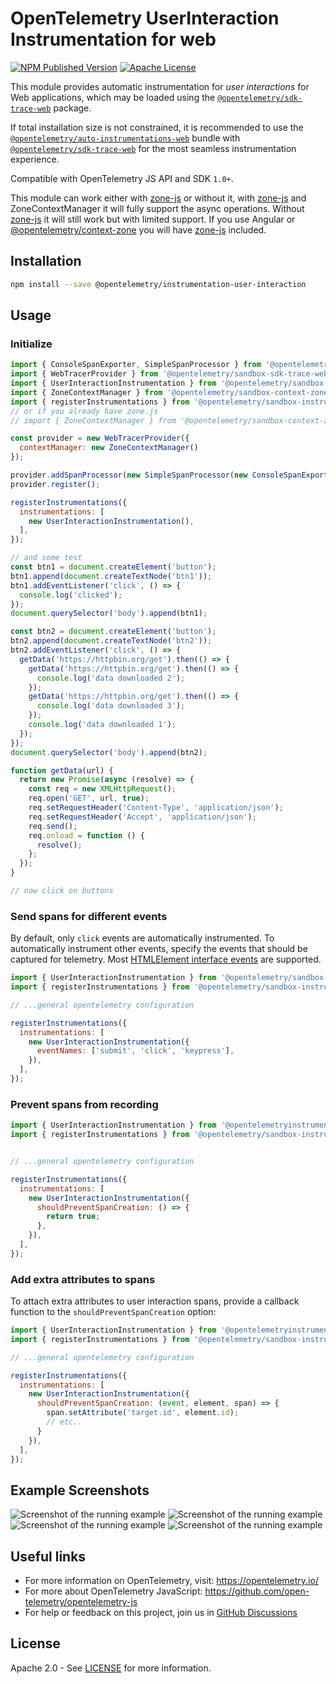 # OpenTelemetry UserInteraction Instrumentation for web

[![NPM Published Version][npm-img]][npm-url]
[![Apache License][license-image]][license-image]

This module provides automatic instrumentation for *user interactions* for Web applications, which may be loaded using the [`@opentelemetry/sdk-trace-web`](https://www.npmjs.com/package/@opentelemetry/sdk-trace-web) package.

If total installation size is not constrained, it is recommended to use the [`@opentelemetry/auto-instrumentations-web`](https://www.npmjs.com/package/@opentelemetry/auto-instrumentations-web) bundle with [`@opentelemetry/sdk-trace-web`](https://www.npmjs.com/package/@opentelemetry/sdk-trace-web) for the most seamless instrumentation experience.

Compatible with OpenTelemetry JS API and SDK `1.0+`.

This module can work either with [zone-js] or without it, with [zone-js] and ZoneContextManager it will fully support the async operations. Without [zone-js] it will still work but with limited support.
If you use Angular or [@opentelemetry/context-zone] you will have [zone-js] included.

## Installation

```bash
npm install --save @opentelemetry/instrumentation-user-interaction
```

## Usage

### Initialize

```js
import { ConsoleSpanExporter, SimpleSpanProcessor } from '@opentelemetry/sandbox-sdk-trace-base';
import { WebTracerProvider } from '@opentelemetry/sandbox-sdk-trace-web';
import { UserInteractionInstrumentation } from '@opentelemetry/sandbox-instrumentation-user-interaction';
import { ZoneContextManager } from '@opentelemetry/sandbox-context-zone';
import { registerInstrumentations } from '@opentelemetry/sandbox-instrumentation';
// or if you already have zone.js
// import { ZoneContextManager } from '@opentelemetry/sandbox-context-zone-peer-dep';

const provider = new WebTracerProvider({
  contextManager: new ZoneContextManager()
});

provider.addSpanProcessor(new SimpleSpanProcessor(new ConsoleSpanExporter()));
provider.register();

registerInstrumentations({
  instrumentations: [
    new UserInteractionInstrumentation(),
  ],
});

// and some test
const btn1 = document.createElement('button');
btn1.append(document.createTextNode('btn1'));
btn1.addEventListener('click', () => {
  console.log('clicked');
});
document.querySelector('body').append(btn1);

const btn2 = document.createElement('button');
btn2.append(document.createTextNode('btn2'));
btn2.addEventListener('click', () => {
  getData('https://httpbin.org/get').then(() => {
    getData('https://httpbin.org/get').then(() => {
      console.log('data downloaded 2');
    });
    getData('https://httpbin.org/get').then(() => {
      console.log('data downloaded 3');
    });
    console.log('data downloaded 1');
  });
});
document.querySelector('body').append(btn2);

function getData(url) {
  return new Promise(async (resolve) => {
    const req = new XMLHttpRequest();
    req.open('GET', url, true);
    req.setRequestHeader('Content-Type', 'application/json');
    req.setRequestHeader('Accept', 'application/json');
    req.send();
    req.onload = function () {
      resolve();
    };
  });
}

// now click on buttons

```

### Send spans for different events

By default, only `click` events are automatically instrumented. To automatically instrument other events, specify the events that should be captured for telemetry. Most [HTMLElement interface events](https://developer.mozilla.org/en-US/docs/Web/API/HTMLElement#events) are supported.

```js
import { UserInteractionInstrumentation } from '@opentelemetry/sandbox-instrumentation-user-interaction';
import { registerInstrumentations } from '@opentelemetry/sandbox-instrumentation';

// ...general opentelemetry configuration

registerInstrumentations({
  instrumentations: [
    new UserInteractionInstrumentation({
      eventNames: ['submit', 'click', 'keypress'],
    }),
  ],
});
```

### Prevent spans from recording

```js
import { UserInteractionInstrumentation } from '@opentelemetryinstrumentation-user-interaction';
import { registerInstrumentations } from '@opentelemetry/sandbox-instrumentation';


// ...general opentelemetry configuration

registerInstrumentations({
  instrumentations: [
    new UserInteractionInstrumentation({
      shouldPreventSpanCreation: () => {
        return true;
      },
    }),
  ],
});
```

### Add extra attributes to spans

To attach extra attributes to user interaction spans, provide a callback function to the `shouldPreventSpanCreation` option:

```js
import { UserInteractionInstrumentation } from '@opentelemetryinstrumentation-user-interaction';
import { registerInstrumentations } from '@opentelemetry/sandbox-instrumentation';

// ...general opentelemetry configuration

registerInstrumentations({
  instrumentations: [
    new UserInteractionInstrumentation({
      shouldPreventSpanCreation: (event, element, span) => {
        span.setAttribute('target.id', element.id);
        // etc..
      }
    }),
  ],
});
```

## Example Screenshots

![Screenshot of the running example](images/main.jpg)
![Screenshot of the running example](images/click.jpg)
![Screenshot of the running example](images/main-sync.jpg)
![Screenshot of the running example](images/click-sync.jpg)

## Useful links

- For more information on OpenTelemetry, visit: <https://opentelemetry.io/>
- For more about OpenTelemetry JavaScript: <https://github.com/open-telemetry/opentelemetry-js>
- For help or feedback on this project, join us in [GitHub Discussions][discussions-url]

## License

Apache 2.0 - See [LICENSE][license-url] for more information.

[discussions-url]: https://github.com/open-telemetry/opentelemetry-js/discussions
[license-url]: https://github.com/open-telemetry/opentelemetry-js/blob/main/LICENSE
[license-image]: https://img.shields.io/badge/license-Apache_2.0-green.svg?style=flat
[npm-url]: https://www.npmjs.com/package/@opentelemetry/instrumentation-user-interaction
[npm-img]: https://badge.fury.io/js/%40opentelemetry%2Finstrumentation-user-interaction.svg
[zone-js]: https://www.npmjs.com/package/zone.js
[@opentelemetry/context-zone]: https://www.npmjs.com/package/@opentelemetry/context-zone
